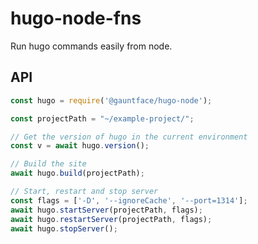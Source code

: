 # hugo-node-fns

Run hugo commands easily from node.

## API

```javascript
const hugo = require('@gauntface/hugo-node');

const projectPath = "~/example-project/";

// Get the version of hugo in the current environment
const v = await hugo.version();

// Build the site
await hugo.build(projectPath);

// Start, restart and stop server
const flags = ['-D', '--ignoreCache', '--port=1314'];
await hugo.startServer(projectPath, flags);
await hugo.restartServer(projectPath, flags);
await hugo.stopServer();
```